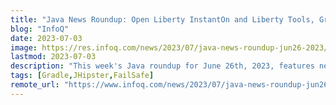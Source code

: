 ```yaml
---
title: "Java News Roundup: Open Liberty InstantOn and Liberty Tools, Gradle 8.2, Spring Cloud, GlassFish"
blog: "InfoQ"
date: 2023-07-03
image: https://res.infoq.com/news/2023/07/java-news-roundup-jun26-2023/en/headerimage/java-istock-image-01-1688314157893.jpg
lastmod: 2023-07-03
description: "This week's Java roundup for June 26th, 2023, features news from JDK 22, JDK 21, point releases and release candidates for Spring Cloud, Spring..."
tags: [Gradle,JHipster,FailSafe]
remote_url: "https://www.infoq.com/news/2023/07/java-news-roundup-jun26-2023/?utm_campaign=infoq_content&utm_source=infoq&utm_medium=feed&utm_term=Java"
---
```

